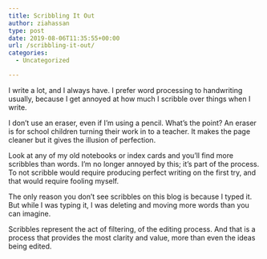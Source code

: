 ```yaml
---
title: Scribbling It Out
author: ziahassan
type: post
date: 2019-08-06T11:35:55+00:00
url: /scribbling-it-out/
categories:
  - Uncategorized

---
```

I write a lot, and I always have. I prefer word processing to handwriting usually, because I get annoyed at how much I scribble over things when I write. 

I don&#8217;t use an eraser, even if I&#8217;m using a pencil. What&#8217;s the point? An eraser is for school children turning their work in to a teacher. It makes the page cleaner but it gives the illusion of perfection. 

Look at any of my old notebooks or index cards and you&#8217;ll find more scribbles than words. I&#8217;m no longer annoyed by this; it&#8217;s part of the process. To not scribble would require producing perfect writing on the first try, and that would require fooling myself. 

The only reason you don&#8217;t see scribbles on this blog is because I typed it. But while I was typing it, I was deleting and moving more words than you can imagine. 

Scribbles represent the act of filtering, of the editing process. And that is a process that provides the most clarity and value, more than even the ideas being edited.